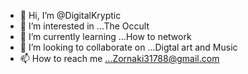- 👋 Hi, I’m @DigitalKryptic
- 👀 I’m interested in ...The Occult
- 🌱 I’m currently learning ...How to network 
- 💞️ I’m looking to collaborate on ...Digtal art and Music
- 📫 How to reach me ...Zornaki31788@gmail.com

<!---
DigitalKryptic/DigitalKryptic is a ✨ special ✨ repository because its `README.md` (this file) appears on your GitHub profile.
You can click the Preview link to take a look at your changes.
--->
